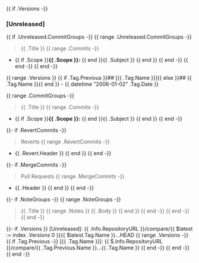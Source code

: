 {{ if .Versions -}}
<a name="unreleased"></a>
### [Unreleased]

{{ if .Unreleased.CommitGroups -}}
{{ range .Unreleased.CommitGroups -}}
> {{ .Title }}
{{ range .Commits -}}
- {{ if .Scope }}**{{ .Scope }}:** {{ end }}{{ .Subject }}
{{ end }}
{{ end -}}
{{ end -}}
{{ end -}}

{{ range .Versions }}
<a name="{{ .Tag.Name }}"></a>
{{ if .Tag.Previous }}## [{{ .Tag.Name }}]{{ else }}## {{ .Tag.Name }}{{ end }} - {{ datetime "2006-01-02" .Tag.Date }}

{{ range .CommitGroups -}}
> {{ .Title }}
{{ range .Commits -}}
- {{ if .Scope }}**{{ .Scope }}:** {{ end }}{{ .Subject }}
{{ end }}
{{ end -}}

{{- if .RevertCommits -}}
> Reverts
{{ range .RevertCommits -}}
- {{ .Revert.Header }}
{{ end }}
{{ end -}}

{{- if .MergeCommits -}}
> Pull Requests
{{ range .MergeCommits -}}
- {{ .Header }}
{{ end }}
{{ end -}}

{{- if .NoteGroups -}}
{{ range .NoteGroups -}}
> {{ .Title }}
{{ range .Notes }}
{{ .Body }}
{{ end }}
{{ end -}}
{{ end -}}
{{ end -}}

{{- if .Versions }}
[Unreleased]: {{ .Info.RepositoryURL }}/compare/{{ $latest := index .Versions 0 }}{{ $latest.Tag.Name }}...HEAD
{{ range .Versions -}}
{{ if .Tag.Previous -}}
[{{ .Tag.Name }}]: {{ $.Info.RepositoryURL }}/compare/{{ .Tag.Previous.Name }}...{{ .Tag.Name }}
{{ end -}}
{{ end -}}
{{ end -}}
